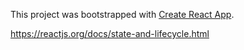 This project was bootstrapped with [Create React App](https://github.com/facebookincubator/create-react-app).

https://reactjs.org/docs/state-and-lifecycle.html